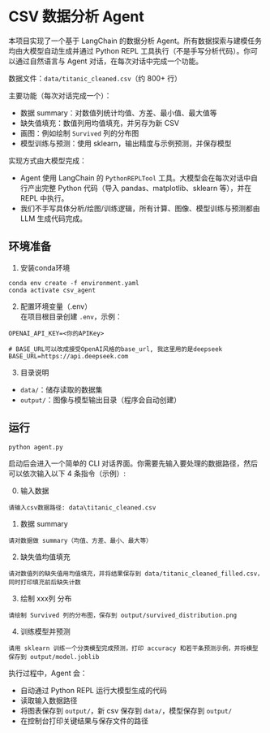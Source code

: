 # CSV 数据分析 Agent

本项目实现了一个基于 LangChain 的数据分析 Agent。所有数据探索与建模任务均由大模型自动生成并通过 Python REPL 工具执行（不是手写分析代码）。你可以通过自然语言与 Agent 对话，在每次对话中完成一个功能。

数据文件：`data/titanic_cleaned.csv`（约 800+ 行）

主要功能（每次对话完成一个）：
- 数据 summary：对数值列统计均值、方差、最小值、最大值等
- 缺失值填充：数值列用均值填充，并另存为新 CSV
- 画图：例如绘制 `Survived` 列的分布图
- 模型训练与预测：使用 sklearn，输出精度与示例预测，并保存模型

实现方式由大模型完成：
- Agent 使用 LangChain 的 `PythonREPLTool` 工具。大模型会在每次对话中自行产出完整 Python 代码（导入 pandas、matplotlib、sklearn 等），并在 REPL 中执行。
- 我们不手写具体分析/绘图/训练逻辑，所有计算、图像、模型训练与预测都由 LLM 生成代码完成。

## 环境准备

1) 安装conda环境
```shell
conda env create -f environment.yaml
conda activate csv_agent
```

2) 配置环境变量（.env）  
在项目根目录创建 `.env`，示例：
```
OPENAI_API_KEY=<你的APIKey>

# BASE_URL可以改成接受OpenAI风格的base_url, 我这里用的是deepseek
BASE_URL=https://api.deepseek.com
```

3) 目录说明
- `data/`：储存读取的数据集
- `output/`：图像与模型输出目录（程序会自动创建）

## 运行

```shell
python agent.py
```

启动后会进入一个简单的 CLI 对话界面。你需要先输入要处理的数据路径，然后可以依次输入以下 4 条指令（示例）:

0) 输入数据
```
请输入csv数据路径: data\titanic_cleaned.csv
```

1) 数据 summary
```
请对数据做 summary（均值、方差、最小、最大等）
```

2) 缺失值均值填充
```
请对数值列的缺失值用均值填充，并将结果保存到 data/titanic_cleaned_filled.csv，同时打印填充前后缺失计数
```

3) 绘制 xxx列 分布
```
请绘制 Survived 列的分布图，保存到 output/survived_distribution.png
```

4) 训练模型并预测
```
请用 sklearn 训练一个分类模型完成预测，打印 accuracy 和若干条预测示例，并将模型保存到 output/model.joblib
```

执行过程中，Agent 会：
- 自动通过 Python REPL 运行大模型生成的代码
- 读取输入数据路径  
- 将图表保存到 `output/`，新 csv 保存到 `data/`，模型保存到 `output/`
- 在控制台打印关键结果与保存文件的路径
